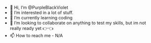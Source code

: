 - 👋 Hi, I’m @PurpleBlackViolet
- 👀 I’m interested in a lot of stuff.
- 🌱 I’m currently learning coding
- 💞️ I’m looking to collaborate on anything to test my skills, but im not really ready yet 👉👈
- 📫 How to reach me - N/A

<!---
PurpleBlackViolet/PurpleBlackViolet is a ✨ special ✨ repository because its `README.md` (this file) appears on your GitHub profile.
You can click the Preview link to take a look at your changes.
--->
